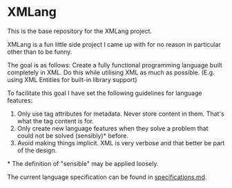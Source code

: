 # XMLang
This is the base repository for the XMLang project.

XMLang is a fun little side project I came up with
for no reason in particular other than to be funny.

The goal is as follows: Create a fully functional programming language built completely in XML.
Do this while utilising XML as much as possible. 
(E.g. using XML Entities for built-in library support)

To facilitate this goal I have set the following guidelines for language features:
1. Only use tag attributes for metadata. Never store content in them. That's what the tag content is for.
2. Only create new language features when they solve a problem that could not be solved (sensibly)* before.
3. Avoid making things implicit. XML is very verbose and that better be part of the design.

\* The definition of "sensible" may be applied loosely.

The current language specification can be found in [specifications.md](specifications.md).
